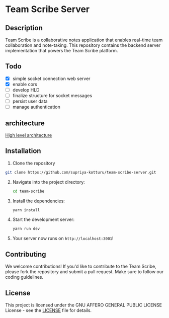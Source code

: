 # Team Scribe Server

## Description

Team Scribe is a collaborative notes application that enables real-time team collaboration and note-taking. This repository contains the backend server implementation that powers the Team Scribe platform.

## Todo

- [x] simple socket connection web server
- [x] enable cors
- [ ] develop HLD
- [ ] finalize structure for socket messages
- [ ] persist user data
- [ ] manage authentication

## architecture

[High level architecture](./assets/hld.png)

## Installation

1. Clone the repository

```bash
git clone https://github.com/supriya-kotturu/team-scribe-server.git
```

2. Navigate into the project directory:

   ```bash
   cd team-scribe
   ```

3. Install the dependencies:

   ```bash
   yarn install
   ```

4. Start the development server:

   ```bash
   yarn run dev
   ```

5. Your server now runs on `http://localhost:3001`!

## Contributing

We welcome contributions! If you'd like to contribute to the Team Scribe, please fork the repository and submit a pull request. Make sure to follow our coding guidelines.

## License

This project is licensed under the GNU AFFERO GENERAL PUBLIC LICENSE License - see the [LICENSE](LICENSE) file for details.
